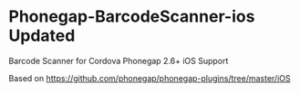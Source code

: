 Phonegap-BarcodeScanner-ios Updated
===========================

Barcode Scanner for Cordova Phonegap 2.6+
iOS Support

Based on https://github.com/phonegap/phonegap-plugins/tree/master/iOS

